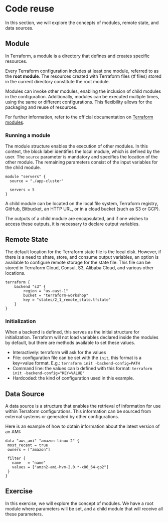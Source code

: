 # Code reuse

In this section, we will explore the concepts of modules, remote state, and data sources.

## Module

In Terraform, a module is a directory that defines and creates specific resources.

Every Terraform configuration includes at least one module, referred to as the **root module**. The resources created with Terraform files (tf files) stored in the current directory constitute the root module.

Modules can invoke other modules, enabling the inclusion of child modules in the configuration. Additionally, modules can be executed multiple times, using the same or different configurations. This flexibility allows for the packaging and reuse of resources.

For further information, refer to the official documentation on [Terraform modules](https://www.terraform.io/language/modules).

### Running a module

The module structure enables the execution of other modules. In this context, the block label identifies the local module, which is defined by the user. The `source` parameter is mandatory and specifies the location of the other module. The remaining parameters consist of the input variables for the child module.

```hcl
module "servers" {
  source = "./app-cluster"
 
  servers = 5
}
```

A child module can be located on the local file system, Terraform registry, GitHub, Bitbucket, an HTTP URL, or in a cloud bucket (such as S3 or GCP).

The outputs of a child module are encapsulated, and if one wishes to access these outputs, it is necessary to declare output variables.

## Remote State

The default location for the Terraform state file is the local disk. However, if there is a need to share, store, and consume output variables, an option is available to configure remote storage for the state file. This file can be stored in Terraform Cloud, Consul, S3, Alibaba Cloud, and various other locations.

```hcl
terraform {
    backend "s3" {
        region = "us-east-1"
        bucket = "terraform-workshop"
        key = "states/2_1_remote_state.tfstate"
    }
}
```

### Initialization

When a backend is defined, this serves as the initial structure for initialization. Terraform will not load variables declared inside the modules by default, but there are methods available to set these values.

* Interactively: terraform will ask for the values
* File: configuration file can be set with the `init`, this format is a key=value format. E.g.: `terraform init -backend-config=PATH`
* Command line: the values can b defined with this format: `terraform init -backend-config="KEY=VALUE"`
* Hardcoded: the kind of configuration used in this example.

## Data Source

A data source is a structure that enables the retrieval of information for use within Terraform configurations. This information can be sourced from external systems or generated by other configurations.

Here is an example of how to obtain information about the latest version of an AMI:

```hcl
data "aws_ami" "amazon-linux-2" {
 most_recent = true
 owners = ["amazon"]

 filter {
   name   = "name"
   values = ["amzn2-ami-hvm-2.0.*-x86_64-gp2"]
 }
}
```

## Exercise

In this exercise, we will explore the concept of modules. We have a root module where parameters will be set, and a child module that will receive all these parameters.
